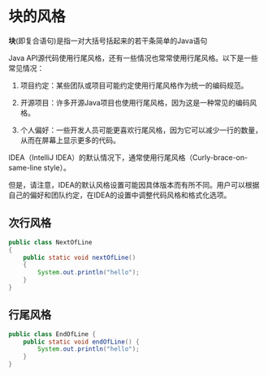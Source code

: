 # 块的风格

**块**(即复合语句)是指一对大括号括起来的若干条简单的Java语句

Java API源代码使用行尾风格，还有一些情况也常常使用行尾风格。以下是一些常见情况：

1. 项目约定：某些团队或项目可能约定使用行尾风格作为统一的编码规范。

2. 开源项目：许多开源Java项目也使用行尾风格，因为这是一种常见的编码风格。

3. 个人偏好：一些开发人员可能更喜欢行尾风格，因为它可以减少一行的数量，从而在屏幕上显示更多的代码。

IDEA（IntelliJ IDEA）的默认情况下，通常使用行尾风格（Curly-brace-on-same-line style）。

但是，请注意，IDEA的默认风格设置可能因具体版本而有所不同。用户可以根据自己的偏好和团队约定，在IDEA的设置中调整代码风格和格式化选项。

## 次行风格

```java
public class NextOfLine
{
    public static void nextOfLine()
    {
        System.out.println("hello");
    }
}
```

## 行尾风格

```java
public class EndOfLine {
    public static void endOfLine() {
        System.out.println("hello");
    }
}
```
